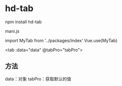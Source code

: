 # hd-tab

npm install  hd-tab


mani.js

import MyTab from '../packages/index'
Vue.use(MyTab)

<tab :data="data" @tabPro="tabPro"></tab>

## 方法
data：对象
tabPro：获取默认的值
